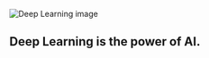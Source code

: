 ![Deep Learning image](https://github.com/user-attachments/assets/0af67e14-8147-40bc-ab67-cf90df0af108)
## Deep Learning is the power of AI.
